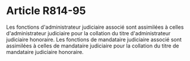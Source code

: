 # Article R814-95

Les fonctions d'administrateur judiciaire associé sont assimilées à celles d'administrateur judiciaire pour la collation du titre d'administrateur judiciaire honoraire.   Les fonctions de mandataire judiciaire associé sont assimilées à celles de mandataire judiciaire pour la collation du titre de mandataire judiciaire honoraire.